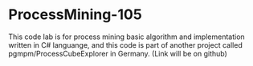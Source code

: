 # ProcessMining-105

This code lab is for process mining basic algorithm and implementation written in C# languange, and this code is part of another project called pgmpm/ProcessCubeExplorer in Germany. (Link will be on github)
